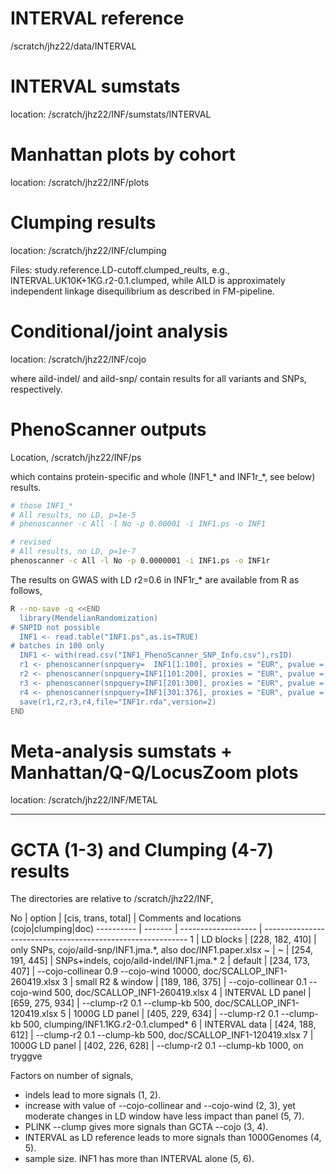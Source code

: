 # INTERVAL reference

/scratch/jhz22/data/INTERVAL

# INTERVAL sumstats

location: /scratch/jhz22/INF/sumstats/INTERVAL

# Manhattan plots by cohort

location: /scratch/jhz22/INF/plots

# Clumping results

location: /scratch/jhz22/INF/clumping

Files: study.reference.LD-cutoff.clumped_reults, e.g., INTERVAL.UK10K+1KG.r2-0.1.clumped, while AILD is approximately independent linkage disequilibrium as described in FM-pipeline.

# Conditional/joint analysis

location: /scratch/jhz22/INF/cojo

where aild-indel/ and aild-snp/ contain results for all variants and SNPs, respectively.

# PhenoScanner outputs

Location, /scratch/jhz22/INF/ps

which contains protein-specific and whole (INF1_* and INF1r_*, see below) results.
```bash
# those INF1_*
# All results, no LD, p=1e-5
# phenoscanner -c All -l No -p 0.00001 -i INF1.ps -o INF1

# revised
# All results, no LD, p=1e-7
phenoscanner -c All -l No -p 0.0000001 -i INF1.ps -o INF1r
```
The results on GWAS with LD r2=0.6 in INF1r_* are available from R as follows,
```bash
R --no-save -q <<END
  library(MendelianRandomization)
# SNPID not possible
  INF1 <- read.table("INF1.ps",as.is=TRUE)
# batches in 100 only
  INF1 <- with(read.csv("INF1_PhenoScanner_SNP_Info.csv"),rsID)
  r1 <- phenoscanner(snpquery=  INF1[1:100], proxies = "EUR", pvalue = 1e-07, r2= 0.6, build=37)
  r2 <- phenoscanner(snpquery=INF1[101:200], proxies = "EUR", pvalue = 1e-07, r2= 0.6, build=37)
  r3 <- phenoscanner(snpquery=INF1[201:300], proxies = "EUR", pvalue = 1e-07, r2= 0.6, build=37)
  r4 <- phenoscanner(snpquery=INF1[301:376], proxies = "EUR", pvalue = 1e-07, r2= 0.6, build=37)
  save(r1,r2,r3,r4,file="INF1r.rda",version=2)
END
```

# Meta-analysis sumstats + Manhattan/Q-Q/LocusZoom plots

location: /scratch/jhz22/INF/METAL

---

# GCTA (1-3) and Clumping (4-7) results

The directories are relative to /scratch/jhz22/INF,

 No | option | [cis, trans, total] | Comments and locations (cojo|clumping|doc)
---------- | ------- | ------------------- | -----------------------------------------------------------
1 | LD blocks | [228, 182, 410] | only SNPs, cojo/aild-snp/INF1.jma.\*, also doc/INF1.paper.xlsx
~ | ~ | [254,  191, 445] | SNPs+indels, cojo/aild-indel/INF1.jma.\*
2 | default  | [234, 173, 407] | --cojo-collinear 0.9 --cojo-wind 10000, doc/SCALLOP_INF1-260419.xlsx
3 | small R2 & window | [189, 186, 375] | --cojo-collinear 0.1 --cojo-wind 500, doc/SCALLOP_INF1-260419.xlsx
4 | INTERVAL LD panel | [659, 275, 934] | --clump-r2 0.1 --clump-kb 500, doc/SCALLOP_INF1-120419.xlsx
5 | 1000G LD panel | [405, 229, 634] | --clump-r2 0.1 --clump-kb 500, clumping/INF1.1KG.r2-0.1.clumped*
6 | INTERVAL data  | [424, 188, 612] | --clump-r2 0.1 --clump-kb 500, doc/SCALLOP_INF1-120419.xlsx
7 | 1000G LD panel | [402, 226, 628] | --clump-r2 0.1 --clump-kb 1000, on tryggve

Factors on number of signals,

* indels lead to more signals (1, 2).
* increase with value of --cojo-collinear and --cojo-wind (2, 3), yet moderate changes in LD window have less impact than panel (5, 7).
* PLINK --clump gives more signals than GCTA --cojo (3, 4).
* INTERVAL as LD reference leads to more signals than 1000Genomes (4,  5).
* sample size. INF1 has more than INTERVAL alone (5, 6).
